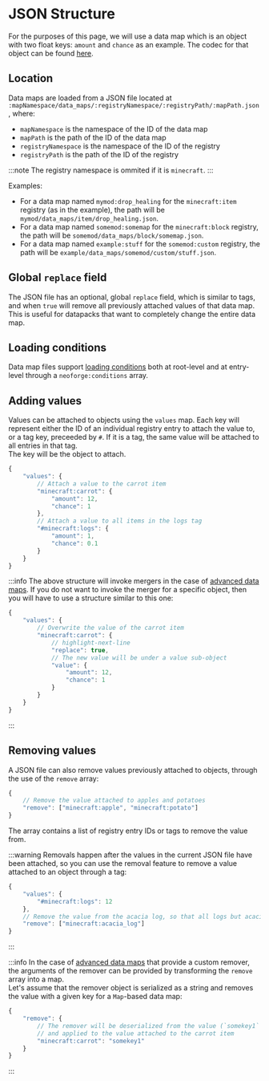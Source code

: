 # JSON Structure
For the purposes of this page, we will use a data map which is an object with two float keys: `amount` and `chance` as an example. The codec for that object can be found [here](./index.md#registration).

## Location
Data maps are loaded from a JSON file located at `:mapNamespace/data_maps/:registryNamespace/:registryPath/:mapPath.json`, where:
- `mapNamespace` is the namespace of the ID of the data map
- `mapPath` is the path of the ID of the data map
- `registryNamespace` is the namespace of the ID of the registry
- `registryPath` is the path of the ID of the registry

:::note
The registry namespace is ommited if it is `minecraft`.
:::

Examples:
- For a data map named `mymod:drop_healing` for the `minecraft:item` registry (as in the example), the path will be `mymod/data_maps/item/drop_healing.json`.
- For a data map named `somemod:somemap` for the `minecraft:block` registry, the path will be `somemod/data_maps/block/somemap.json`.
- For a data map named `example:stuff` for the `somemod:custom` registry, the path will be `example/data_maps/somemod/custom/stuff.json`.

## Global `replace` field
The JSON file has an optional, global `replace` field, which is similar to tags, and when `true` will remove all previously attached values of that data map. This is useful for datapacks that want to completely change the entire data map.

## Loading conditions
Data map files support [loading conditions](../resources/server/conditional) both at root-level and at entry-level through a `neoforge:conditions` array.

## Adding values
Values can be attached to objects using the `values` map. Each key will represent either the ID of an individual registry entry to attach the value to, or a tag key, preceeded by `#`. If it is a tag, the same value will be attached to all entries in that tag.  
The key will be the object to attach.

```js
{
    "values": {
        // Attach a value to the carrot item
        "minecraft:carrot": {
            "amount": 12,
            "chance": 1
        },
        // Attach a value to all items in the logs tag
        "#minecraft:logs": {
            "amount": 1,
            "chance": 0.1
        }
    }
}
```

:::info
The above structure will invoke mergers in the case of [advanced data maps](./index.md#advanced-data-maps). If you do not want to invoke the merger for a specific object, then you will have to use a structure similar to this one:
```js
{
    "values": {
        // Overwrite the value of the carrot item
        "minecraft:carrot": {
            // highlight-next-line
            "replace": true,
            // The new value will be under a value sub-object
            "value": {
                "amount": 12,
                "chance": 1
            }
        }
    }
}
```
:::

## Removing values

A JSON file can also remove values previously attached to objects, through the use of the `remove` array:
```js
{
    // Remove the value attached to apples and potatoes
    "remove": ["minecraft:apple", "minecraft:potato"]
}
```
The array contains a list of registry entry IDs or tags to remove the value from.

:::warning
Removals happen after the values in the current JSON file have been attached, so you can use the removal feature to remove a value attached to an object through a tag:
```js
{
    "values": {
        "#minecraft:logs": 12
    },
    // Remove the value from the acacia log, so that all logs but acacia have the value 12 attached to them
    "remove": ["minecraft:acacia_log"]
}
```
:::

:::info
In the case of [advanced data maps](./index.md#advanced-data-maps) that provide a custom remover, the arguments of the remover can be provided by transforming the `remove` array into a map.  
Let's assume that the remover object is serialized as a string and removes the value with a given key for a `Map`-based data map:
```js
{
    "remove": {
        // The remover will be deserialized from the value (`somekey1` in this case)
        // and applied to the value attached to the carrot item
        "minecraft:carrot": "somekey1"
    }
}
```
:::
